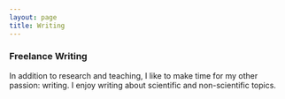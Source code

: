 ```yaml
---
layout: page
title: Writing 
---
```


### Freelance Writing

In addition to research and teaching, I like to make time for my other passion: writing. I enjoy writing about scientific and non-scientific topics.
